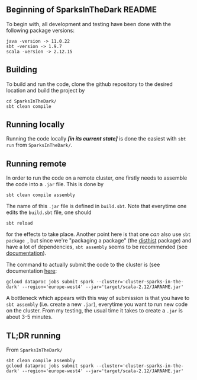 ## Beginning of SparksInTheDark README

To begin with, all development and testing have been done with the following package versions: 

```
java -version -> 11.0.22
sbt -version -> 1.9.7
scala -version -> 2.12.15
```

## Building

To build and run the code, clone the github repository to the desired location and build the project by
```
cd SparksInTheDark/
sbt clean compile
```

## Running locally
Running the code locally _**[in its current state]**_ is done the easiest with ```sbt run``` from ```SparksInTheDark/```.

## Running remote
In order to run the code on a remote cluster, one firstly needs to assemble the code into a ```.jar``` file. This is done by 
```
sbt clean compile assembly
```
The name of this ```.jar``` file is defined in ```build.sbt```. Note that everytime one edits the ```build.sbt``` file, one should
```
sbt reload
```
for the effects to take place. Another point here is that one _can_ also use ```sbt package ```, but since we're "packaging a package" (the [disthist](https://github.com/lamastex/SparkDensityTree) package) and have a lot of dependencies, ```sbt assembly``` seems to be recommended (see [documentation](https://github.com/sbt/sbt-assembly)).  

The command to actually submit the code to the cluster is (see documentation [here](https://cloud.google.com/sdk/gcloud/reference/dataproc/jobs/submit/spark):
```
gcloud dataproc jobs submit spark --cluster='cluster-sparks-in-the-dark' --region='europe-west4' --jar='target/scala-2.12/JARNAME.jar'
```
A bottleneck which appears with this way of submission is that you have to ```sbt assembly``` (i.e. create a new ```.jar```), everytime you want to run new code on the cluster. From my testing, the usual time it takes to create a ```.jar``` is about 3-5 minutes. 

## TL;DR running
From ```SparksInTheDark/```
```
sbt clean compile assembly
gcloud dataproc jobs submit spark --cluster='cluster-sparks-in-the-dark' --region='europe-west4' --jar='target/scala-2.12/JARNAME.jar'
```